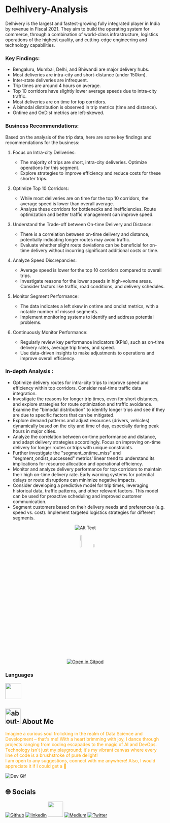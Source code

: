 # Delhivery-Analysis

Delhivery is the largest and fastest-growing fully integrated player in India by revenue in Fiscal 2021. They aim to build the operating system for commerce, through a combination of world-class infrastructure, logistics operations of the highest quality, and cutting-edge engineering and technology capabilities.

### Key Findings:
- Bengaluru, Mumbai, Delhi, and Bhiwandi are major delivery hubs.
- Most deliveries are intra-city and short-distance (under 150km).
- Inter-state deliveries are infrequent.
- Trip times are around 4 hours on average.
- Top 10 corridors have slightly lower average speeds due to intra-city traffic.
- Most deliveries are on time for top corridors.
- A bimodal distribution is observed in trip metrics (time and distance).
- Ontime and OnDist metrics are left-skewed.

### Business Recommendations:
Based on the analysis of the trip data, here are some key findings and recommendations for the business:

1. Focus on Intra-city Deliveries:
   - The majority of trips are short, intra-city deliveries. Optimize operations for this segment.
   - Explore strategies to improve efficiency and reduce costs for these shorter trips.

2. Optimize Top 10 Corridors:
   - While most deliveries are on time for the top 10 corridors, the average speed is lower than overall average.
   - Analyze these corridors for bottlenecks and inefficiencies. Route optimization and better traffic management can improve speed.

3. Understand the Trade-off between On-time Delivery and Distance:
   - There is a correlation between on-time delivery and distance, potentially indicating longer routes may avoid traffic.
   - Evaluate whether slight route deviations can be beneficial for on-time delivery without incurring significant additional costs or time.

4. Analyze Speed Discrepancies:
   - Average speed is lower for the top 10 corridors compared to overall trips.
   - Investigate reasons for the lower speeds in high-volume areas. Consider factors like traffic, road conditions, and delivery schedules.

5. Monitor Segment Performance:
   - The data indicates a left skew in ontime and ondist metrics, with a notable number of missed segments.
   - Implement monitoring systems to identify and address potential problems.

6. Continuously Monitor Performance:
   - Regularly review key performance indicators (KPIs), such as on-time delivery rates, average trip times, and speed.
   - Use data-driven insights to make adjustments to operations and improve overall efficiency.

### In-depth Analysis :
- Optimize delivery routes for intra-city trips to improve speed and efficiency within top corridors.  Consider real-time traffic data integration.
- Investigate the reasons for longer trip times, even for short distances, and explore strategies for route optimization and traffic avoidance.  Examine the "bimodal distribution" to identify longer trips and see if they are due to specific factors that can be mitigated.
- Explore demand patterns and adjust resources (drivers, vehicles) dynamically based on the city and time of day, especially during peak hours in major cities.
- Analyze the correlation between on-time performance and distance, and adapt delivery strategies accordingly.  Focus on improving on-time delivery for longer routes or trips with unique constraints.
- Further investigate the "segment_ontime_miss" and "segment_ondist_successed" metrics' linear trend to understand its implications for resource allocation and operational efficiency.
- Monitor and analyze delivery performance for top corridors to maintain their high on-time delivery rate.  Early warning systems for potential delays or route disruptions can minimize negative impacts.
- Consider developing a predictive model for trip times, leveraging historical data, traffic patterns, and other relevant factors. This model can be used for proactive scheduling and improved customer communication.
- Segment customers based on their delivery needs and preferences (e.g. speed vs. cost). Implement targeted logistics strategies for different segments.

<p align="center">
  <img src="https://i.giphy.com/media/v1.Y2lkPTc5MGI3NjExcnpsemF6azhnNHFsajQwaDVycjBidGpmNDZ5aDZnZnh4eTVsczducSZlcD12MV9pbnRlcm5hbF9naWZfYnlfaWQmY3Q9Zw/ne3qb8GHvteK4QGtbs/giphy.gif" alt="Alt Text">
</p>

<div align="center">
   <a href="https://colab.research.google.com/drive/1nd-37i8BewLDzjWkFpVYfZ6GMTFvNJjv?usp=sharing">
    <img src="https://github.com/ultralytics/yolov5/releases/download/v1.0/logo-colab-small.png" width="10%" /></a>
    <img src="https://github.com/ultralytics/assets/raw/main/social/logo-transparent.png" width="5%" alt="" />
</div>
<div align="center">
  <a href="https://gitpod.io/#https://github.com/lunaSnowflake/Delhivery-Analysis">
    <img src="https://gitpod.io/button/open-in-gitpod.svg" alt="Open in Gitpod">
  </a>
</div>

### Languages
<img src="https://user-images.githubusercontent.com/25181517/183423507-c056a6f9-1ba8-4312-a350-19bcbc5a8697.png" width="50"> <!--Python-->

## <img width="48" height="48" src="https://img.icons8.com/pulsar-color/48/about-me-male.png" alt="about-me-male"/> About Me

<font color="orange">Imagine a curious soul frolicking in the realm of Data Science and Development – that's me! With a heart brimming with joy, I dance through projects ranging from coding escapades to the magic of AI and DevOps. Technology isn't just my playground; it's my vibrant canvas where every line of code is a brushstroke of pure delight! <br/> I am open to any suggestions, connect with me anywhere! Also, I would appreciate it if I could get a 🌟</font> 
<br/>

![Dev Gif](https://media.giphy.com/media/f3iwJFOVOwuy7K6FFw/giphy.gif) <br/>

## 🌐 Socials
[![Github](https://img.icons8.com/ios-filled/50/github.png)](https://github.com/lunaSnowflake)
[![linkedin](https://img.icons8.com/fluency/48/linkedin.png)](https://www.linkedin.com/in/hussainkhatumdi/)
[<img src="https://i.ibb.co/5MsxX1w/kaggle-icon-512x512-ubnqei0x.png" width="48px">](https://www.kaggle.com/lunaticsain)
[![Medium](https://img.icons8.com/sf-regular-filled/48/medium-logo.png)](https://medium.com/@hussainkhatumadi53) 
[![Twitter](https://img.icons8.com/color/48/twitter--v1.png)](https://twitter.com/lunatic_sain) 
<br/>
<br/>
